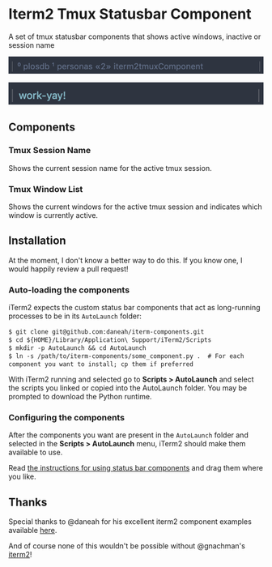 # Iterm2 Tmux Statusbar Component
A set of tmux statusbar components that shows active windows, inactive or session name

![Statusbar example shows inactive and active tmux windows](/screenshots/example.png)

![Statusbar example shows current tmux session name](/screenshots/example2.png)
## Components

### Tmux Session Name
Shows the current session name for the active tmux session.

### Tmux Window List
Shows the current windows for the active tmux session and indicates which window is currently active.

## Installation

At the moment, I don't know a better way to do this.
If you know one, I would happily review a pull request!

### Auto-loading the components

iTerm2 expects the custom status bar components that act as long-running processes to be in its `AutoLaunch` folder:

```shell
$ git clone git@github.com:daneah/iterm-components.git
$ cd ${HOME}/Library/Application\ Support/iTerm2/Scripts
$ mkdir -p AutoLaunch && cd AutoLaunch
$ ln -s /path/to/iterm-components/some_component.py .  # For each component you want to install; cp them if preferred
```

With iTerm2 running and selected go to **Scripts > AutoLaunch** and select the scripts you linked or copied into the AutoLaunch folder. You may be prompted to download the Python runtime.

### Configuring the components

After the components you want are present in the `AutoLaunch` folder and selected in the **Scripts > AutoLaunch** menu, iTerm2 should make them available to use.

Read [the instructions for using status bar components](https://www.iterm2.com/3.3/documentation-status-bar.html) and drag them where you like.

## Thanks
Special thanks to @daneah for his excellent iterm2 component examples available [here](https://github.com/daneah/iterm-components).

And of course none of this wouldn't be possible without @gnachman's [iterm2](https://github.com/gnachman/iTerm2)!
